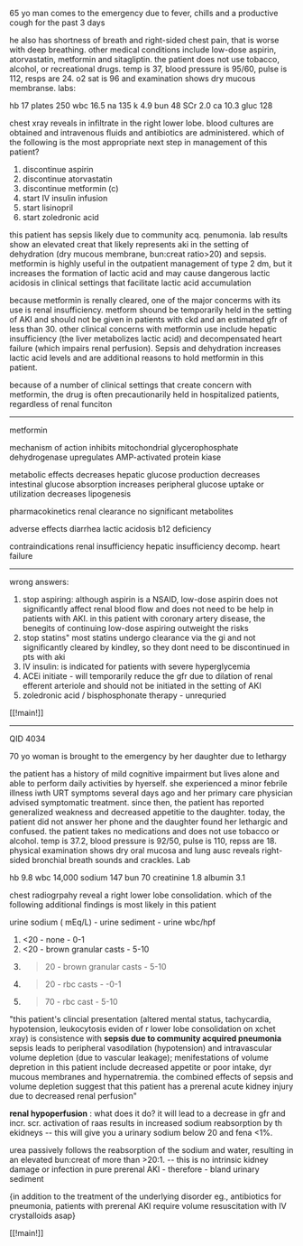 65 yo man comes to the emergency due to fever, chills and a productive cough for the past 3 days 

he also has shortness of breath and right-sided chest pain, that is worse with deep breathing. other medical conditions include low-dose aspirin, atorvastatin, metformin and sitagliptin. the patient does not use tobacco, alcohol, or recreational drugs. temp is 37, blood pressure is 95/60, pulse is 112, resps are 24. o2 sat is 96 and examination shows dry mucous membranse. labs: 

hb 17 
plates 250
wbc 16.5 
na 135
k 4.9 
bun 48 
SCr 2.0 
ca 10.3 
gluc 128 

chest xray reveals in infiltrate in the right lower lobe. blood cultures are obtained and intravenous fluids and antibiotics are administered. which of the following is the most appropriate next step in management of this patient? 

1. discontinue aspirin 
2. discontinue atorvastatin 
3. discontinue metformin (c)
4. start IV insulin infusion 
5. start lisinopril 
6. start zoledronic acid 

this patient has sepsis likely due to community acq. penumonia. lab results show an elevated creat that likely represents aki in the setting of dehydration (dry mucous membrane, bun:creat ratio>20) and sepsis. metformin is highly useful in the outpatient management of type 2 dm, but it increases the formation of lactic acid and may cause dangerous lactic acidosis in clinical settings that facilitate lactic acid accumulation 

because metformin is renally cleared, one of the major concerms with its use is renal insufficiency. metform shound be temporarily held in the setting of AKI and should not be given in patients with ckd and an estimated gfr of less than 30. other clinical concerns with metformin use include hepatic insufficiency (the liver metabolizes lactic acid) and decompensated heart failure (which impairs renal perfusion). Sepsis and dehydration increases lactic acid levels and are additional reasons to hold metformin in this patient. 

because of a number of clinical settings that create concern with metformin, the drug is often precautionarily held in hospitalized patients, regardless of renal funciton 

----
metformin 

mechanism of action 
inhibits mitochondrial glycerophosphate dehydrogenase 
upregulates AMP-activated protein kiase 

metabolic effects 
decreases hepatic glucose production 
decreases intestinal glucose absorption 
increases peripheral glucose uptake or utilization 
decreases lipogenesis 

pharmacokinetics 
renal clearance 
no significant metabolites 

adverse effects 
diarrhea 
lactic acidosis 
b12 deficiency 

contraindications 
renal insufficiency 
hepatic insufficiency 
decomp. heart failure 

---
wrong answers: 

1) stop aspiring: although aspirin is a NSAID, low-dose aspirin does not significantly affect renal blood flow and does not need to be help in patients with AKI. in this patient with coronary artery disease, the benegits of continuing low-dose aspiring outweight the risks 
2) stop statins" most statins undergo clearance via the gi and not significantly cleared by kindley, so they dont need to be discontinued in pts with aki 
3) IV insulin: is indicated for patients with severe hyperglycemia
4) ACEi initiate - will temporarily reduce the gfr due to dilation of renal efferent arteriole and should not be initiated in the setting of AKI 
5) zoledronic acid / bisphosphonate therapy - unrequried 

[[!main!]]

----
QID 4034

70 yo woman is brought to the emergency by her daughter due to lethargy 

the patient has a history of mild cognitive impairment but lives alone and able to perform daily activities by hyerself. she experienced a minor febrile illness iwth URT symptoms several days ago and her primary care physician advised symptomatic treatment. since then, the patient has reported generalized weakness and decreased appetitie to the daughter. today, the patient did not answer her phone and the daughter found her lethargic and confused. the patient takes no medications and does not use tobacco or alcohol. temp is 37.2, blood pressure is 92/50, pulse is 110, repss are 18. physical examination shows dry oral mucosa and lung ausc reveals right-sided bronchial breath sounds and crackles. Lab

hb 9.8 
wbc 14,000
sodium 147 
bun 70 
creatinine 1.8 
albumin 3.1 

chest radiogrpahy reveal a right lower lobe consolidation. which of the following additional findings is most likely in this patient 

urine sodium ( mEq/L) - urine sediment - urine wbc/hpf

1. <20 - none - 0-1 
2. <20 - brown granular casts - 5-10 
3. >20 - brown granular casts - 5-10
4. >20 - rbc casts - -0-1 
5. >70 - rbc cast - 5-10 

"this patient's clincial presentation (altered mental status, tachycardia, hypotension, leukocytosis eviden of r lower lobe consolidation on xchet xray) is consistence with **sepsis due to community acquired pneumonia** sepsis leads to peripheral vasodilation (hypotension) and intravascular volume depletion (due to vascular leakage); menifestations of volume depretion in this patient include decreased appetite or poor intake, dyr mucous membranes and hypernatremia. the combined effects of sepsis and volume depletion suggest that this patient has a prerenal acute kidney injury due to decreased renal perfusion"

**renal hypoperfusion** : what does it do? it will lead to a decrease in gfr and incr. scr. activation of raas results in increased sodium reabsorption by th ekidneys -- this will give you a urinary sodium below 20 and fena <1%. 

urea passively follows the reabsorption of the sodium and water, resulting in an elevated bun:creat of more than >20:1. -- this is no intrinsic kidney damage or infection in pure prerenal AKI - therefore - bland urinary sediment 

{in addition to the treatment of the underlying disorder eg., antibiotics for pneumonia, patients with prerenal AKI require volume resuscitation with IV crystalloids asap}

[[!main!]]
